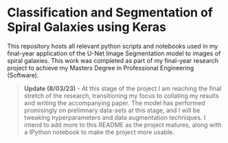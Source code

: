 # Classification and Segmentation of Spiral Galaxies using Keras

This repository hosts all relevant python scripts and notebooks used in my final-year application of the U-Net Image Segmentation model to images of spiral galaxies. This work was completed as part of my final-year research project to achieve my Masters Degree in Professional Engineering (Software). 

> **Update (8/03/23)** - At this stage of the project I am reaching the final stretch of the research, transitioning my focus to collating my results and writing the accompanying paper. The model has performed promisingly on prelimnary data-sets at this stage, and I will be tweaking hyperparameters and data augmentation techniques. I intend to add more to this README as the project matures, along with a IPython notebook to make the project more usable.
